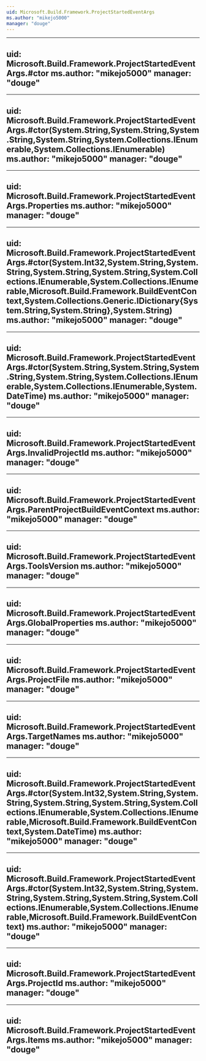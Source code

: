 ```yaml
---
uid: Microsoft.Build.Framework.ProjectStartedEventArgs
ms.author: "mikejo5000"
manager: "douge"
---
```


---
uid: Microsoft.Build.Framework.ProjectStartedEventArgs.#ctor
ms.author: "mikejo5000"
manager: "douge"
---

---
uid: Microsoft.Build.Framework.ProjectStartedEventArgs.#ctor(System.String,System.String,System.String,System.String,System.Collections.IEnumerable,System.Collections.IEnumerable)
ms.author: "mikejo5000"
manager: "douge"
---

---
uid: Microsoft.Build.Framework.ProjectStartedEventArgs.Properties
ms.author: "mikejo5000"
manager: "douge"
---

---
uid: Microsoft.Build.Framework.ProjectStartedEventArgs.#ctor(System.Int32,System.String,System.String,System.String,System.String,System.Collections.IEnumerable,System.Collections.IEnumerable,Microsoft.Build.Framework.BuildEventContext,System.Collections.Generic.IDictionary{System.String,System.String},System.String)
ms.author: "mikejo5000"
manager: "douge"
---

---
uid: Microsoft.Build.Framework.ProjectStartedEventArgs.#ctor(System.String,System.String,System.String,System.String,System.Collections.IEnumerable,System.Collections.IEnumerable,System.DateTime)
ms.author: "mikejo5000"
manager: "douge"
---

---
uid: Microsoft.Build.Framework.ProjectStartedEventArgs.InvalidProjectId
ms.author: "mikejo5000"
manager: "douge"
---

---
uid: Microsoft.Build.Framework.ProjectStartedEventArgs.ParentProjectBuildEventContext
ms.author: "mikejo5000"
manager: "douge"
---

---
uid: Microsoft.Build.Framework.ProjectStartedEventArgs.ToolsVersion
ms.author: "mikejo5000"
manager: "douge"
---

---
uid: Microsoft.Build.Framework.ProjectStartedEventArgs.GlobalProperties
ms.author: "mikejo5000"
manager: "douge"
---

---
uid: Microsoft.Build.Framework.ProjectStartedEventArgs.ProjectFile
ms.author: "mikejo5000"
manager: "douge"
---

---
uid: Microsoft.Build.Framework.ProjectStartedEventArgs.TargetNames
ms.author: "mikejo5000"
manager: "douge"
---

---
uid: Microsoft.Build.Framework.ProjectStartedEventArgs.#ctor(System.Int32,System.String,System.String,System.String,System.String,System.Collections.IEnumerable,System.Collections.IEnumerable,Microsoft.Build.Framework.BuildEventContext,System.DateTime)
ms.author: "mikejo5000"
manager: "douge"
---

---
uid: Microsoft.Build.Framework.ProjectStartedEventArgs.#ctor(System.Int32,System.String,System.String,System.String,System.String,System.Collections.IEnumerable,System.Collections.IEnumerable,Microsoft.Build.Framework.BuildEventContext)
ms.author: "mikejo5000"
manager: "douge"
---

---
uid: Microsoft.Build.Framework.ProjectStartedEventArgs.ProjectId
ms.author: "mikejo5000"
manager: "douge"
---

---
uid: Microsoft.Build.Framework.ProjectStartedEventArgs.Items
ms.author: "mikejo5000"
manager: "douge"
---
